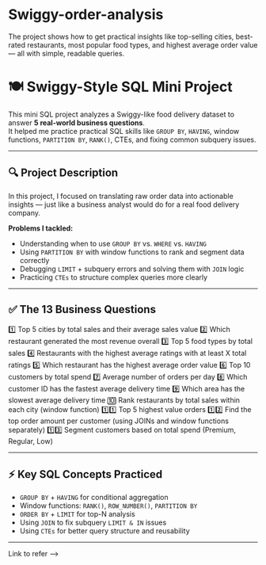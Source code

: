 # Swiggy-order-analysis
The project shows how to get practical insights like top-selling cities, best-rated restaurants, most popular food types, and highest average order value — all with simple, readable queries.

# 🍽️ Swiggy-Style SQL Mini Project

This mini SQL project analyzes a Swiggy-like food delivery dataset to answer **5 real-world business questions**.  
It helped me practice practical SQL skills like `GROUP BY`, `HAVING`, window functions, `PARTITION BY`, `RANK()`, CTEs, and fixing common subquery issues.

---

## 🔍 **Project Description**

In this project, I focused on translating raw order data into actionable insights — just like a business analyst would do for a real food delivery company.

**Problems I tackled:**
- Understanding when to use `GROUP BY` vs. `WHERE` vs. `HAVING`
- Using `PARTITION BY` with window functions to rank and segment data correctly
- Debugging `LIMIT` + subquery errors and solving them with `JOIN` logic
- Practicing `CTEs` to structure complex queries more clearly

---

## ✅ **The 13 Business Questions**

1️⃣ Top 5 cities by total sales and their average sales value 
2️⃣ Which restaurant generated the most revenue overall 
3️⃣ Top 5 food types by total sales
4️⃣ Restaurants with the highest average ratings with at least X total ratings 
5️⃣ Which restaurant has the highest average order value
6️⃣ Top 10 customers by total spend
7️⃣ Average number of orders per day
8️⃣ Which customer ID has the fastest average delivery time
9️⃣ Which area has the slowest average delivery time
🔟 Rank restaurants by total sales within each city (window function)
1️⃣1️⃣ Top 5 highest value orders
1️⃣2️⃣ Find the top order amount per customer (using JOINs and window functions separately)
1️⃣3️⃣ Segment customers based on total spend (Premium, Regular, Low)


---

## ⚡️ **Key SQL Concepts Practiced**

- `GROUP BY` + `HAVING` for conditional aggregation
- Window functions: `RANK()`, `ROW_NUMBER()`, `PARTITION BY`
- `ORDER BY` + `LIMIT` for top-N analysis
- Using `JOIN` to fix subquery `LIMIT & IN` issues
- Using `CTEs` for better query structure and reusability

---
Link to refer -->
